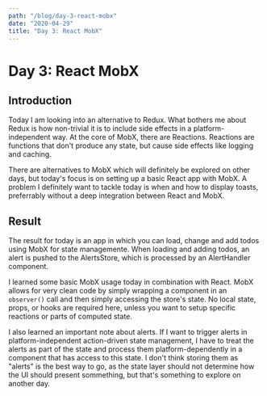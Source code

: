 ```yaml
---
path: "/blog/day-3-react-mobx"
date: "2020-04-29"
title: "Day 3: React MobX"
---
```


# Day 3: React MobX

## Introduction

Today I am looking into an alternative to Redux. What bothers me about Redux is how non-trivial it is to include side effects in a platform-independent way. At the core of MobX, there are Reactions. Reactions are functions that don't produce any state, but cause side effects like logging and caching.

There are alternatives to MobX which will definitely be explored on other days, but today's focus is on setting up a basic React app with MobX. A problem I definitely want to tackle today is when and how to display toasts, preferrably without a deep integration between React and MobX.

## Result

The result for today is an app in which you can load, change and add todos using MobX for state managemente. When loading and adding todos, an alert is pushed to the AlertsStore, which is processed by an AlertHandler component.

I learned some basic MobX usage today in combination with React. MobX allows for very clean code by simply wrapping a component in an `observer()` call and then simply accessing the store's state. No local state, props, or hooks are required here, unless you want to setup specific reactions or parts of computed state.

I also learned an important note about alerts. If I want to trigger alerts in platform-independent action-driven state management, I have to treat the alerts as part of the state and process them platform-dependently in a component that has access to this state. I don't think storing them as "alerts" is the best way to go, as the state layer should not determine how the UI should present sommething, but that's something to explore on another day.
